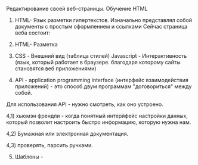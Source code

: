 Редактирование своей веб-страницы. Обучение HTML




1) HTML- Язык разметки гипертекстов. Изначально представлял собой документы с простым оформлением и ссылками
Сейчас страница веба состоит:
2) HTML- Разметка
3) CSS - Внешний вид (таблица стилей)
Javascript - Интерактивность (язык, который работает в браузере. благодаря которому сайты становятся веб приложениями)


4) API - application programming interface (интерфейс взаимодействия приложений) - это способ двум программам "договориться" между собой. 

Для использования  API - нужно смотреть, как оно устроено.

4,1)  хьюмэн френдли - когда понятный интерйфейс настройки данных, который позволит настроить быстро информацию, которую нужна нам.

4,2) Бумажная или электронная документация.

4,3) проверять, парсить ручками.


5) Шаблоны - 
